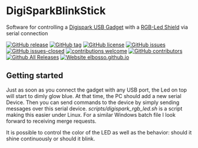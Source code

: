 # DigiSparkBlinkStick
Software for controlling a 
[Digispark USB Gadget](http://digistump.com/products/1)
with a 
[RGB-Led Shield](http://digistump.com/products/118)
via serial connection

<!---
[![start with why](https://img.shields.io/badge/start%20with-why%3F-brightgreen.svg?style=flat)](http://www.ted.com/talks/simon_sinek_how_great_leaders_inspire_action)
--->
[![GitHub release](https://img.shields.io/github/release/elbosso/DigiSparkBlinkStick/all.svg?maxAge=1)](https://GitHub.com/elbosso/DigiSparkBlinkStick/releases/)
[![GitHub tag](https://img.shields.io/github/tag/elbosso/DigiSparkBlinkStick.svg)](https://GitHub.com/elbosso/DigiSparkBlinkStick/tags/)
[![GitHub license](https://img.shields.io/github/license/elbosso/DigiSparkBlinkStick.svg)](https://github.com/elbosso/DigiSparkBlinkStick/blob/master/LICENSE)
[![GitHub issues](https://img.shields.io/github/issues/elbosso/DigiSparkBlinkStick.svg)](https://GitHub.com/elbosso/DigiSparkBlinkStick/issues/)
[![GitHub issues-closed](https://img.shields.io/github/issues-closed/elbosso/DigiSparkBlinkStick.svg)](https://GitHub.com/elbosso/DigiSparkBlinkStick/issues?q=is%3Aissue+is%3Aclosed)
[![contributions welcome](https://img.shields.io/badge/contributions-welcome-brightgreen.svg?style=flat)](https://github.com/elbosso/DigiSparkBlinkStick/issues)
[![GitHub contributors](https://img.shields.io/github/contributors/elbosso/DigiSparkBlinkStick.svg)](https://GitHub.com/elbosso/DigiSparkBlinkStick/graphs/contributors/)
[![Github All Releases](https://img.shields.io/github/downloads/elbosso/DigiSparkBlinkStick/total.svg)](https://github.com/elbosso/DigiSparkBlinkStick)
[![Website elbosso.github.io](https://img.shields.io/website-up-down-green-red/https/elbosso.github.io.svg)](https://elbosso.github.io/)

## Getting started
Just as soon as you connect the gadget with any USB port, the Led on top will start to dimly glow blue. At that time,
the PC should add a new serial Device. Then you can send commands to the device by simply sending messages over
this serial device. _scripts/digispark_rgb_led.sh_ is a script making this easier under Linux. For a similar Windows batch file
I look forward to receiving merge requests. 

It is possible to control the color of the LED as well as the behavior: should it shine continuously or should it blink.

